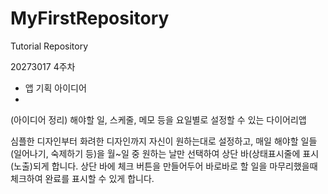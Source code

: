 # MyFirstRepository

Tutorial Repository

20273017 4주차
- 앱 기획 아이디어
- 
(아이디어 정리)
해야할 일, 스케줄, 메모 등을 요일별로 설정할 수 있는 다이어리앱

심플한 디자인부터 화려한 디자인까지 자신이 원하는대로 설정하고, 매일 해야할 일들(일어나기, 숙제하기 등)을 월~일 중 원하는 날만 선택하여 상단 바(상태표시줄에 표시(노출)되게 합니다. 상단 바에 체크 버튼을 만들어두어 바로바로 할 일을 마무리했을때 체크하여 완료를 표시할 수 있게 합니다.
